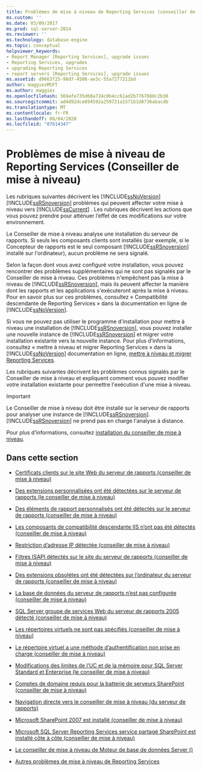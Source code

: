 ```yaml
---
title: Problèmes de mise à niveau de Reporting Services (conseiller de mise à niveau) | Microsoft Docs
ms.custom: ''
ms.date: 03/09/2017
ms.prod: sql-server-2014
ms.reviewer: ''
ms.technology: database-engine
ms.topic: conceptual
helpviewer_keywords:
- Report Manager [Reporting Services], upgrade issues
- Reporting Services, upgrades
- upgrading Reporting Services
- report servers [Reporting Services], upgrade issues
ms.assetid: d9663f25-98d7-4508-ae3c-55a7277211bd
author: maggiesMSFT
ms.author: maggies
ms.openlocfilehash: 569afe735d68a724c0b4cc61ad2b7767088c2b30
ms.sourcegitcommit: ad4d92dce894592a259721a1571b1d8736abacdb
ms.translationtype: MT
ms.contentlocale: fr-FR
ms.lasthandoff: 08/04/2020
ms.locfileid: "87614347"
---
```

# <a name="reporting-services-upgrade-issues-upgrade-advisor"></a>Problèmes de mise à niveau de Reporting Services (Conseiller de mise à niveau)
  Les rubriques suivantes décrivent les [!INCLUDE[ssNoVersion](../../includes/ssnoversion-md.md)] [!INCLUDE[ssRSnoversion](../../includes/ssrsnoversion-md.md)] problèmes qui peuvent affecter votre mise à niveau vers [!INCLUDE[ssCurrent](../../includes/sscurrent-md.md)] . Les rubriques décrivent les actions que vous pouvez prendre pour atténuer l’effet de ces modifications sur votre environnement.  
  
 Le Conseiller de mise à niveau analyse une installation du serveur de rapports. Si seuls les composants clients sont installés (par exemple, si le Concepteur de rapports est le seul composant [!INCLUDE[ssRSnoversion](../../includes/ssrsnoversion-md.md)] installé sur l'ordinateur), aucun problème ne sera signalé.  
  
 Selon la façon dont vous avez configuré votre installation, vous pouvez rencontrer des problèmes supplémentaires qui ne sont pas signalés par le Conseiller de mise à niveau. Ces problèmes n'empêchent pas la mise à niveau de [!INCLUDE[ssRSnoversion](../../includes/ssrsnoversion-md.md)], mais ils peuvent affecter la manière dont les rapports et les applications s'exécuteront après la mise à niveau. Pour en savoir plus sur ces problèmes, consultez « Compatibilité descendante de Reporting Services » dans la documentation en ligne de [!INCLUDE[ssNoVersion](../../includes/ssnoversion-md.md)].  
  
 Si vous ne pouvez pas utiliser le programme d'installation pour mettre à niveau une installation de [!INCLUDE[ssRSnoversion](../../includes/ssrsnoversion-md.md)], vous pouvez installer une nouvelle instance de [!INCLUDE[ssRSnoversion](../../includes/ssrsnoversion-md.md)] et migrer votre installation existante vers la nouvelle instance. Pour plus d’informations, consultez « mettre à niveau et migrer Reporting Services » dans la [!INCLUDE[ssNoVersion](../../includes/ssnoversion-md.md)] documentation en ligne, [mettre à niveau et migrer Reporting Services](../../reporting-services/install-windows/upgrade-and-migrate-reporting-services.md).  
  
 Les rubriques suivantes décrivent les problèmes connus signalés par le Conseiller de mise à niveau et expliquent comment vous pouvez modifier votre installation existante pour permettre l'exécution d'une mise à niveau.  
  
> [!IMPORTANT]  
>  Le Conseiller de mise à niveau doit être installé sur le serveur de rapports pour analyser une instance de [!INCLUDE[ssRSnoversion](../../includes/ssrsnoversion-md.md)]. [!INCLUDE[ssRSnoversion](../../includes/ssrsnoversion-md.md)] ne prend pas en charge l'analyse à distance.  
>   
>  Pour plus d’informations, consultez [installation du conseiller de mise à niveau](../../../2014/sql-server/install/installing-upgrade-advisor.md).  
  
## <a name="in-this-section"></a>Dans cette section  
  
-   [Certificats clients sur le site Web du serveur de rapports &#40;conseiller de mise à niveau&#41;](../../../2014/sql-server/install/client-certificates-on-the-report-server-web-site-upgrade-advisor.md)  
  
-   [Des extensions personnalisées ont été détectées sur le serveur de rapports &#40;le conseiller de mise à niveau&#41;](../../../2014/sql-server/install/custom-extensions-were-detected-on-the-report-server-upgrade-advisor.md)  
  
-   [Des éléments de rapport personnalisés ont été détectés sur le serveur de rapports &#40;conseiller de mise à niveau&#41;](../../../2014/sql-server/install/custom-report-items-were-detected-on-the-report-server-upgrade-advisor.md)  
  
-   [Les composants de compatibilité descendante IIS n’ont pas été détectés &#40;conseiller de mise à niveau&#41;](../../../2014/sql-server/install/iis-backward-compatibility-components-were-not-detected-upgrade-advisor.md)  
  
-   [Restriction d’adresse IP détectée &#40;conseiller de mise à niveau&#41;](../../../2014/sql-server/install/ip-address-restriction-detected-upgrade-advisor.md)  
  
-   [Filtres ISAPI détectés sur le site du serveur de rapports &#40;conseiller de mise à niveau&#41;](../../../2014/sql-server/install/isapi-filters-detected-on-the-report-server-site-upgrade-advisor.md)  
  
-   [Des extensions obsolètes ont été détectées sur l’ordinateur du serveur de rapports &#40;conseiller de mise à niveau&#41;](../../../2014/sql-server/install/obsolete-extensions-were-detected-on-the-report-server-computer-upgrade-advisor.md)  
  
-   [La base de données du serveur de rapports n’est pas configurée &#40;conseiller de mise à niveau&#41;](../../../2014/sql-server/install/report-server-database-is-not-configured-upgrade-advisor.md)  
  
-   [SQL Server groupe de services Web du serveur de rapports 2005 détecté &#40;conseiller de mise à niveau&#41;](../../../2014/sql-server/install/sql-server-2005-report-server-web-service-group-detected-upgrade-advisor.md)  
  
-   [Les répertoires virtuels ne sont pas spécifiés &#40;conseiller de mise à niveau&#41;](../../../2014/sql-server/install/virtual-directories-are-unspecified-upgrade-advisor.md)  
  
-   [Le répertoire virtuel a une méthode d’authentification non prise en charge &#40;conseiller de mise à niveau&#41;](../../../2014/sql-server/install/virtual-directory-has-unsupported-authentication-method-upgrade-advisor.md)  
  
-   [Modifications des limites de l’UC et de la mémoire pour SQL Server Standard et Enterprise &#40;le conseiller de mise à niveau&#41;](../../../2014/sql-server/install/cpu-memory-limits-changes-sql-server-standard-enterprise-upgrade-advisor.md)  
  
-   [Comptes de domaine requis pour la batterie de serveurs SharePoint &#40;conseiller de mise à niveau&#41;](../../../2014/sql-server/install/domain-accounts-required-for-sharepoint-farm-upgrade-advisor.md)  
  
-   [Navigation directe vers le conseiller de mise à niveau &#40;du serveur de rapports&#41;](../../../2014/sql-server/install/direct-browsing-to-report-server-upgrade-advisor.md)  
  
-   [Microsoft SharePoint 2007 est installé &#40;conseiller de mise à niveau&#41;](../../../2014/sql-server/install/microsoft-sharepoint-2007-is-installed-upgrade-advisor.md)  
  
-   [Microsoft SQL Server Reporting Services service partagé SharePoint est installé côte à côte &#40;conseiller de mise à niveau&#41;](../../../2014/sql-server/install/sql-server-reporting-services-sharepoint-shared-service-side-by-side-upgrade-advisor.md)  
  
-   [Le conseiller de mise à niveau de Moteur de base de données Server &#40;&#41;](../../../2014/sql-server/install/incompatible-database-engine-server-collation-upgrade-advisor.md)  
  
-   [Autres problèmes de mise à niveau de Reporting Services](../../../2014/sql-server/install/other-reporting-services-upgrade-issues.md)  
  
  
